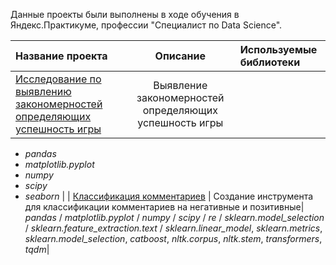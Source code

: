 Данные проекты были выполнены в ходе обучения в Яндекс.Практикуме, профессии "Специалист по Data Science".

| Название проекта | Описание | Используемые библиотеки | 
| :---------------------- | :----------------------: | :---------------------- |
| [Исследование по выявлению закономерностей определяющих успешность игры](Изучение_закономерностей_определяющих_успешность_игр) | Выявление закономерностей определяющих успешность игры | 
- *pandas* 
- *matplotlib.pyplot* 
- *numpy* 
- *scipy* 
- *seaborn* |
| [Классификация комментариев](Классификация_комментариев) | Создание инструмента для классификации комментариев на негативные и позитивные| *pandas* / *matplotlib.pyplot* /  *numpy* / *scipy* / *re* / *sklearn.model_selection* / *sklearn.feature_extraction.text* / *sklearn.linear_model*, *sklearn.metrics*, *sklearn.model_selection*, *catboost*, *nltk.corpus*, *nltk.stem*, *transformers*, *tqdm*|


